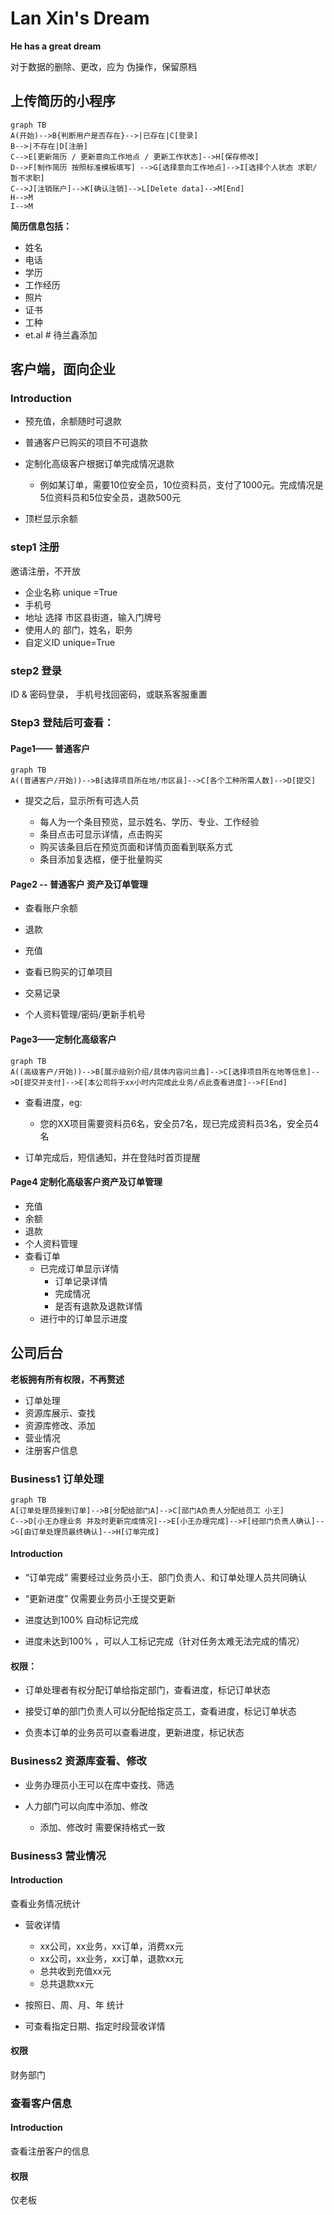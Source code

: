 # Lan Xin's Dream

**He has a great dream**

对于数据的删除、更改，应为 伪操作，保留原档

## 上传简历的小程序

```mermaid
graph TB
A(开始)-->B{判断用户是否存在}-->|已存在|C[登录]
B-->|不存在|D[注册]
C-->E[更新简历 / 更新意向工作地点 / 更新工作状态]-->H[保存修改]
D-->F[制作简历 按照标准模板填写] -->G[选择意向工作地点]-->I[选择个人状态 求职/ 暂不求职]
C-->J[注销账户]-->K[确认注销]-->L[Delete data]-->M[End]
H-->M
I-->M
```

**简历信息包括：**

- 姓名
- 电话
- 学历
- 工作经历
- 照片
- 证书
- 工种
- et.al  #  待兰鑫添加





## 客户端，面向企业

### Introduction

- 预充值，余额随时可退款

- 普通客户已购买的项目不可退款

- 定制化高级客户根据订单完成情况退款
    - 例如某订单，需要10位安全员，10位资料员，支付了1000元。完成情况是5位资料员和5位安全员，退款500元

- 顶栏显示余额



### step1 注册

邀请注册，不开放

- 企业名称 unique =True
- 手机号
- 地址  选择 市区县街道，输入门牌号
- 使用人的 部门，姓名，职务
- 自定义ID unique=True

### step2 登录

ID & 密码登录， 手机号找回密码，或联系客服重置



### Step3 登陆后可查看：

#### Page1—— 普通客户

```mermaid
graph TB
A((普通客户/开始))-->B[选择项目所在地/市区县]-->C[各个工种所需人数]-->D[提交]
```

- 提交之后，显示所有可选人员

    - 每人为一个条目预览，显示姓名、学历、专业、工作经验
    - 条目点击可显示详情，点击购买
    - 购买该条目后在预览页面和详情页面看到联系方式
    - 条目添加复选框，便于批量购买

#### Page2 -- 普通客户 资产及订单管理

- 查看账户余额

- 退款
- 充值
- 查看已购买的订单项目
- 交易记录
- 个人资料管理/密码/更新手机号

#### Page3——定制化高级客户

```mermaid
graph TB
A((高级客户/开始))-->B[展示级别介绍/具体内容问兰鑫]-->C[选择项目所在地等信息]-->D[提交并支付]-->E[本公司将于xx小时内完成此业务/点此查看进度]-->F[End]
```

- 查看进度，eg:
    - 您的XX项目需要资料员6名，安全员7名，现已完成资料员3名，安全员4名

- 订单完成后，短信通知，并在登陆时首页提醒

#### Page4 定制化高级客户资产及订单管理

- 充值
- 余额
- 退款
- 个人资料管理
- 查看订单
    - 已完成订单显示详情
        - 订单记录详情
        - 完成情况
        - 是否有退款及退款详情
    - 进行中的订单显示进度

## 公司后台

**老板拥有所有权限，不再赘述**

- 订单处理
- 资源库展示、查找
- 资源库修改、添加
- 营业情况
- 注册客户信息

### Business1 订单处理

```mermaid
graph TB
A[订单处理员接到订单]-->B[分配给部门A]-->C[部门A负责人分配给员工 小王]
C-->D[小王办理业务 并及时更新完成情况]-->E[小王办理完成]-->F[经部门负责人确认]-->G[由订单处理员最终确认]-->H[订单完成]
```

#### Introduction

- “订单完成” 需要经过业务员小王、部门负责人、和订单处理人员共同确认

- “更新进度” 仅需要业务员小王提交更新

- 进度达到100% 自动标记完成

- 进度未达到100% ，可以人工标记完成（针对任务太难无法完成的情况）

#### **权限：**

- 订单处理者有权分配订单给指定部门，查看进度，标记订单状态

- 接受订单的部门负责人可以分配给指定员工，查看进度，标记订单状态
- 负责本订单的业务员可以查看进度，更新进度，标记状态



### Business2 资源库查看、修改



- 业务办理员小王可以在库中查找、筛选

- 人力部门可以向库中添加、修改
    - 添加、修改时 需要保持格式一致



### Business3 营业情况

#### Introduction

查看业务情况统计

- 营收详情
    - xx公司，xx业务，xx订单，消费xx元
    - xx公司，xx业务，xx订单，退款xx元
    - 总共收到充值xx元
    - 总共退款xx元

- 按照日、周、月、年 统计
- 可查看指定日期、指定时段营收详情

#### 权限

财务部门

### 查看客户信息

#### Introduction

查看注册客户的信息

#### 权限

仅老板

